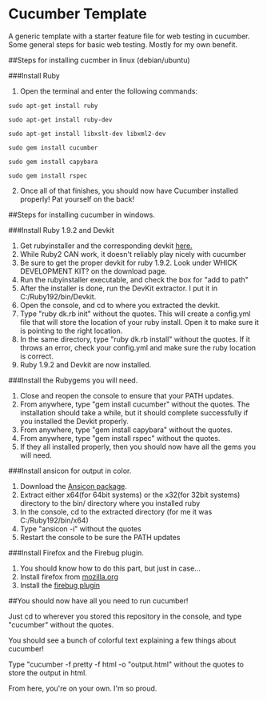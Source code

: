Cucumber Template
=================

A generic template with a starter feature file for web testing in cucumber. Some general steps for basic web testing. Mostly for my own benefit.

##Steps for installing cucmber in linux (debian/ubuntu)

###Install Ruby
1. Open the terminal and enter the following commands:


<code>sudo apt-get install ruby</code>

<code>sudo apt-get install ruby-dev</code>

<code>sudo apt-get install libxslt-dev libxml2-dev</code>

<code>sudo gem install cucumber</code>

<code>sudo gem install capybara</code>

<code>sudo gem install rspec</code>


2. Once all of that finishes, you should now have Cucumber installed properly! Pat yourself on the back!



##Steps for installing cucumber in windows.

###Install Ruby 1.9.2 and Devkit

1. Get rubyinstaller and the corresponding devkit [here.](http://rubyinstaller.org/downloads/)
2. While Ruby2 CAN work, it doesn't reliably play nicely with cucumber
3. Be sure to get the proper devkit for ruby 1.9.2. Look under WHICK DEVELOPMENT KIT? on the download page.
4. Run the rubyinstaller executable, and check the box for "add to path"
5. After the installer is done, run the DevKit extractor. I put it in C:/Ruby192/bin/Devkit.
6. Open the console, and cd to where you extracted the devkit.
7. Type "ruby dk.rb init" without the quotes. This will create a config.yml file that will store the location of your ruby install. Open it to make sure it is pointing to the right location.
8. In the same directory, type "ruby dk.rb install" without the quotes. If it throws an error, check your config.yml and make sure the ruby location is correct.
9. Ruby 1.9.2 and Devkit are now installed.

###Install the Rubygems you will need.

1. Close and reopen the console to ensure that your PATH updates.
2. From anywhere, type "gem install cucumber" without the quotes. The installation should take a while, but it should complete successfully if you installed the Devkit properly.
3. From anywhere, type "gem install capybara" without the quotes.
4. From anywhere, type "gem install rspec" without the quotes.
5. If they all installed properly, then you should now have all the gems you will need.
 
###Install ansicon for output in color.
1. Download the [Ansicon package](http://adoxa.3eeweb.com/ansicon/).
2. Extract either x64(for 64bit systems) or the x32(for 32bit systems) directory to the bin/ directory where you installed ruby
3. In the console, cd to the extracted directory (for me it was C:/Ruby192/bin/x64)
4. Type "ansicon -i" without the quotes
5. Restart the console to be sure the PATH updates

###Install Firefox and the Firebug plugin.

1. You should know how to do this part, but just in case...
2. Install firefox from [mozilla.org](http://www.mozilla.org/en-US/)
3. Install the [firebug plugin](https://getfirebug.com/)

##You should now have all you need to run cucumber!

Just cd to wherever you stored this repository in the console, and type "cucumber" without the quotes.

You should see a bunch of colorful text explaining a few things about cucumber!

Type "cucumber -f pretty -f html -o "output.html" without the quotes to store the output in html.

From here, you're on your own. I'm so proud.

